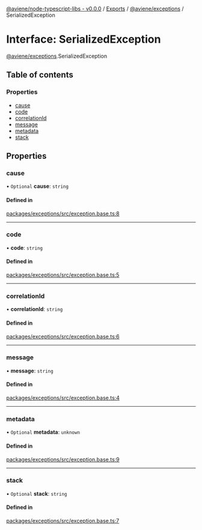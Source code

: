 [@aviene/node-typescript-libs - v0.0.0](../README.md) / [Exports](../modules.md) / [@aviene/exceptions](../modules/aviene_exceptions.md) / SerializedException

# Interface: SerializedException

[@aviene/exceptions](../modules/aviene_exceptions.md).SerializedException

## Table of contents

### Properties

- [cause](aviene_exceptions.SerializedException.md#cause)
- [code](aviene_exceptions.SerializedException.md#code)
- [correlationId](aviene_exceptions.SerializedException.md#correlationid)
- [message](aviene_exceptions.SerializedException.md#message)
- [metadata](aviene_exceptions.SerializedException.md#metadata)
- [stack](aviene_exceptions.SerializedException.md#stack)

## Properties

### cause

• `Optional` **cause**: `string`

#### Defined in

[packages/exceptions/src/exception.base.ts:8](https://github.com/stefan-karlsson/node-typescript-libs/blob/b13123336652653047fbe24bf80007185c217595/packages/exceptions/src/exception.base.ts#L8)

___

### code

• **code**: `string`

#### Defined in

[packages/exceptions/src/exception.base.ts:5](https://github.com/stefan-karlsson/node-typescript-libs/blob/b13123336652653047fbe24bf80007185c217595/packages/exceptions/src/exception.base.ts#L5)

___

### correlationId

• **correlationId**: `string`

#### Defined in

[packages/exceptions/src/exception.base.ts:6](https://github.com/stefan-karlsson/node-typescript-libs/blob/b13123336652653047fbe24bf80007185c217595/packages/exceptions/src/exception.base.ts#L6)

___

### message

• **message**: `string`

#### Defined in

[packages/exceptions/src/exception.base.ts:4](https://github.com/stefan-karlsson/node-typescript-libs/blob/b13123336652653047fbe24bf80007185c217595/packages/exceptions/src/exception.base.ts#L4)

___

### metadata

• `Optional` **metadata**: `unknown`

#### Defined in

[packages/exceptions/src/exception.base.ts:9](https://github.com/stefan-karlsson/node-typescript-libs/blob/b13123336652653047fbe24bf80007185c217595/packages/exceptions/src/exception.base.ts#L9)

___

### stack

• `Optional` **stack**: `string`

#### Defined in

[packages/exceptions/src/exception.base.ts:7](https://github.com/stefan-karlsson/node-typescript-libs/blob/b13123336652653047fbe24bf80007185c217595/packages/exceptions/src/exception.base.ts#L7)
